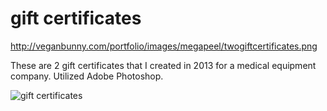 gift certificates
==============================

http://veganbunny.com/portfolio/images/megapeel/twogiftcertificates.png

These are 2 gift certificates that I created in 2013 for a medical equipment company. Utilized Adobe Photoshop.

![gift certificates](http://veganbunny.com/portfolio/images/megapeel/twogiftcertificates.png)
